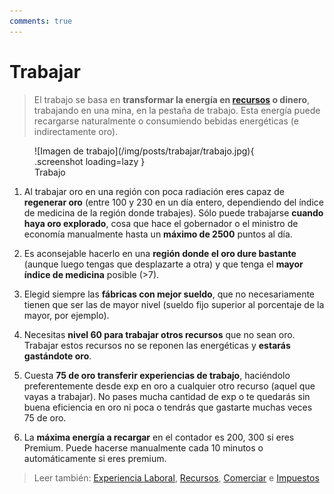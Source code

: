 ```yaml
---
comments: true
---
```


# Trabajar

> El trabajo se basa en **transformar la energía en [recursos](/2.-Economia/Recursos/) o dinero**, trabajando en una mina, en la pestaña de trabajo. Esta energía puede recargarse naturalmente o consumiendo bebidas energéticas (e indirectamente oro).

<figure markdown>
  ![Imagen de trabajo](/img/posts/trabajar/trabajo.jpg){ .screenshot loading=lazy }
  <figcaption>Trabajo</figcaption>
</figure>

1. Al trabajar oro en una región con poca radiación eres capaz de **regenerar oro** (entre 100 y 230 en un día entero, dependiendo del índice de medicina de la región donde trabajes). Sólo puede trabajarse **cuando haya oro explorado**, cosa que hace el gobernador o el ministro de economía manualmente hasta un **máximo de 2500** puntos al día.

2. Es aconsejable hacerlo en una **región donde el oro dure bastante** (aunque luego tengas que desplazarte a otra) y que tenga el **mayor índice de medicina** posible (>7).

3. Elegid siempre las **fábricas con mejor sueldo**, que no necesariamente tienen que ser las de mayor nivel (sueldo fijo superior al porcentaje de la mayor, por ejemplo).

4. Necesitas **nivel 60 para trabajar otros recursos** que no sean oro. Trabajar estos recursos no se reponen las energéticas y **estarás gastándote oro**.

5. Cuesta **75 de oro transferir experiencias de trabajo**, haciéndolo preferentemente desde exp en oro a cualquier otro recurso (aquel que vayas a trabajar). No pases mucha cantidad de exp o te quedarás sin buena eficiencia en oro ni poca o tendrás que gastarte muchas veces 75 de oro.

6. La **máxima energía a recargar** en el contador es 200, 300 si eres Premium. Puede hacerse manualmente cada 10 minutos o automáticamente si eres premium.

> Leer también: [Experiencia Laboral](/2.-Economia/Experiencia-Laboral/), [Recursos](/2.-Economia/Recursos/), [Comerciar](/2.-Economia/Comerciar/) e [Impuestos](/2.-Economia/Impuestos/)
